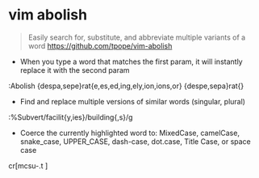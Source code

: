 # vim abolish

> Easily search for, substitute, and abbreviate multiple variants of a word
> https://github.com/tpope/vim-abolish

- When you type a word that matches the first param, it will instantly replace it with the second param

:Abolish {despa,sepe}rat{e,es,ed,ing,ely,ion,ions,or}  {despe,sepa}rat{}

- Find and replace multiple versions of similar words (singular, plural)

:%Subvert/facilit{y,ies}/building{,s}/g

- Coerce the currently highlighted word to: MixedCase, camelCase, snake_case, UPPER_CASE, dash-case, dot.case, Title Case, or space case

cr[mcsu-.t ]
